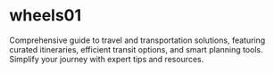 # wheels01
Comprehensive guide to travel and transportation solutions, featuring curated itineraries, efficient transit options, and smart planning tools. Simplify your journey with expert tips and resources.
